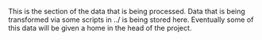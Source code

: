 This is the section of the data that is being processed. Data that is being transformed via some scripts in ../ is being stored here. Eventually some of this data will be given a home in the head of the project.